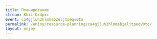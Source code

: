 ```yaml
---
title: Планирование
stream: KbiLfOx4pxc
event: ca4gjluh2hlmmsb2eljtpeqv0to
permalink: /enjoy/resource-planning/ca4gjluh2hlmmsb2eljtpeqv0to/
layout: enjoy
---
```

